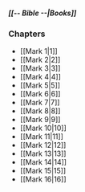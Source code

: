 ##### *[[-- Bible --|Books]]*

### Chapters
- [[Mark 1|1]]
- [[Mark 2|2]]
- [[Mark 3|3]]
- [[Mark 4|4]]
- [[Mark 5|5]]
- [[Mark 6|6]]
- [[Mark 7|7]]
- [[Mark 8|8]]
- [[Mark 9|9]]
- [[Mark 10|10]]
- [[Mark 11|11]]
- [[Mark 12|12]]
- [[Mark 13|13]]
- [[Mark 14|14]]
- [[Mark 15|15]]
- [[Mark 16|16]]
